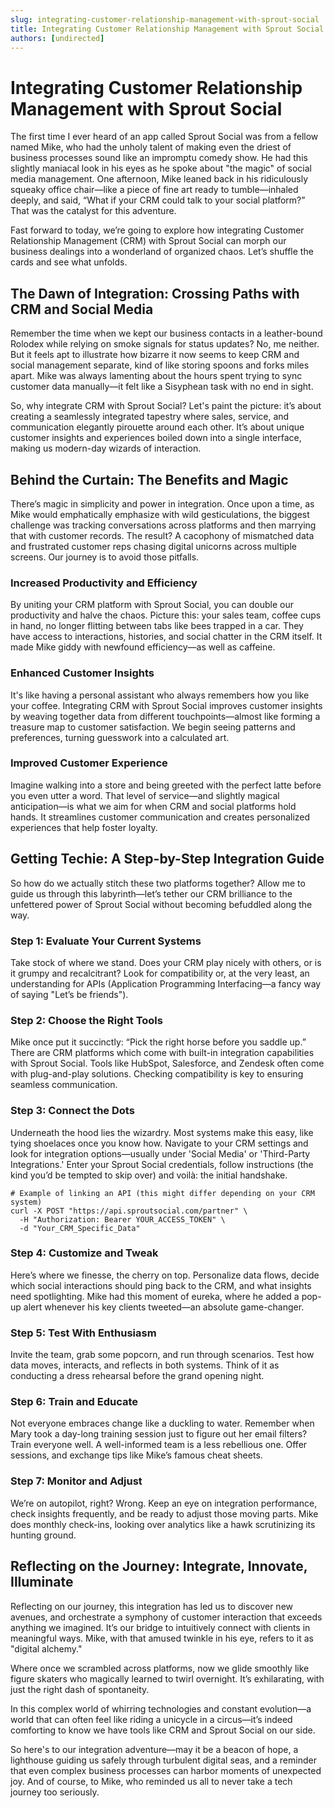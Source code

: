```yaml
---
slug: integrating-customer-relationship-management-with-sprout-social
title: Integrating Customer Relationship Management with Sprout Social
authors: [undirected]
---
```



# Integrating Customer Relationship Management with Sprout Social

The first time I ever heard of an app called Sprout Social was from a fellow named Mike, who had the unholy talent of making even the driest of business processes sound like an impromptu comedy show. He had this slightly maniacal look in his eyes as he spoke about "the magic" of social media management. One afternoon, Mike leaned back in his ridiculously squeaky office chair—like a piece of fine art ready to tumble—inhaled deeply, and said, “What if your CRM could talk to your social platform?” That was the catalyst for this adventure. 

Fast forward to today, we’re going to explore how integrating Customer Relationship Management (CRM) with Sprout Social can morph our business dealings into a wonderland of organized chaos. Let’s shuffle the cards and see what unfolds.

## The Dawn of Integration: Crossing Paths with CRM and Social Media

Remember the time when we kept our business contacts in a leather-bound Rolodex while relying on smoke signals for status updates? No, me neither. But it feels apt to illustrate how bizarre it now seems to keep CRM and social management separate, kind of like storing spoons and forks miles apart. Mike was always lamenting about the hours spent trying to sync customer data manually—it felt like a Sisyphean task with no end in sight. 

So, why integrate CRM with Sprout Social? Let's paint the picture: it’s about creating a seamlessly integrated tapestry where sales, service, and communication elegantly pirouette around each other. It’s about unique customer insights and experiences boiled down into a single interface, making us modern-day wizards of interaction.

## Behind the Curtain: The Benefits and Magic

There’s magic in simplicity and power in integration. Once upon a time, as Mike would emphatically emphasize with wild gesticulations, the biggest challenge was tracking conversations across platforms and then marrying that with customer records. The result? A cacophony of mismatched data and frustrated customer reps chasing digital unicorns across multiple screens. Our journey is to avoid those pitfalls.

### Increased Productivity and Efficiency

By uniting your CRM platform with Sprout Social, you can double our productivity and halve the chaos. Picture this: your sales team, coffee cups in hand, no longer flitting between tabs like bees trapped in a car. They have access to interactions, histories, and social chatter in the CRM itself. It made Mike giddy with newfound efficiency—as well as caffeine.

### Enhanced Customer Insights

It's like having a personal assistant who always remembers how you like your coffee. Integrating CRM with Sprout Social improves customer insights by weaving together data from different touchpoints—almost like forming a treasure map to customer satisfaction. We begin seeing patterns and preferences, turning guesswork into a calculated art.

### Improved Customer Experience

Imagine walking into a store and being greeted with the perfect latte before you even utter a word. That level of service—and slightly magical anticipation—is what we aim for when CRM and social platforms hold hands. It streamlines customer communication and creates personalized experiences that help foster loyalty.

## Getting Techie: A Step-by-Step Integration Guide

So how do we actually stitch these two platforms together? Allow me to guide us through this labyrinth—let’s tether our CRM brilliance to the unfettered power of Sprout Social without becoming befuddled along the way.

### Step 1: Evaluate Your Current Systems

Take stock of where we stand. Does your CRM play nicely with others, or is it grumpy and recalcitrant? Look for compatibility or, at the very least, an understanding for APIs (Application Programming Interfacing—a fancy way of saying "Let’s be friends").

### Step 2: Choose the Right Tools

Mike once put it succinctly: “Pick the right horse before you saddle up.” There are CRM platforms which come with built-in integration capabilities with Sprout Social. Tools like HubSpot, Salesforce, and Zendesk often come with plug-and-play solutions. Checking compatibility is key to ensuring seamless communication.

### Step 3: Connect the Dots

Underneath the hood lies the wizardry. Most systems make this easy, like tying shoelaces once you know how. Navigate to your CRM settings and look for integration options—usually under 'Social Media' or 'Third-Party Integrations.' Enter your Sprout Social credentials, follow instructions (the kind you’d be tempted to skip over) and voilà: the initial handshake.

```shell
# Example of linking an API (this might differ depending on your CRM system)
curl -X POST "https://api.sproutsocial.com/partner" \
  -H "Authorization: Bearer YOUR_ACCESS_TOKEN" \
  -d "Your_CRM_Specific_Data"
```

### Step 4: Customize and Tweak

Here’s where we finesse, the cherry on top. Personalize data flows, decide which social interactions should ping back to the CRM, and what insights need spotlighting. Mike had this moment of eureka, where he added a pop-up alert whenever his key clients tweeted—an absolute game-changer.

### Step 5: Test With Enthusiasm

Invite the team, grab some popcorn, and run through scenarios. Test how data moves, interacts, and reflects in both systems. Think of it as conducting a dress rehearsal before the grand opening night.

### Step 6: Train and Educate

Not everyone embraces change like a duckling to water. Remember when Mary took a day-long training session just to figure out her email filters? Train everyone well. A well-informed team is a less rebellious one. Offer sessions, and exchange tips like Mike’s famous cheat sheets.

### Step 7: Monitor and Adjust

We’re on autopilot, right? Wrong. Keep an eye on integration performance, check insights frequently, and be ready to adjust those moving parts. Mike does monthly check-ins, looking over analytics like a hawk scrutinizing its hunting ground.

## Reflecting on the Journey: Integrate, Innovate, Illuminate

Reflecting on our journey, this integration has led us to discover new avenues, and orchestrate a symphony of customer interaction that exceeds anything we imagined. It’s our bridge to intuitively connect with clients in meaningful ways. Mike, with that amused twinkle in his eye, refers to it as "digital alchemy."

Where once we scrambled across platforms, now we glide smoothly like figure skaters who magically learned to twirl overnight. It’s exhilarating, with just the right dash of spontaneity. 

In this complex world of whirring technologies and constant evolution—a world that can often feel like riding a unicycle in a circus—it’s indeed comforting to know we have tools like CRM and Sprout Social on our side. 

So here's to our integration adventure—may it be a beacon of hope, a lighthouse guiding us safely through turbulent digital seas, and a reminder that even complex business processes can harbor moments of unexpected joy. And of course, to Mike, who reminded us all to never take a tech journey too seriously.